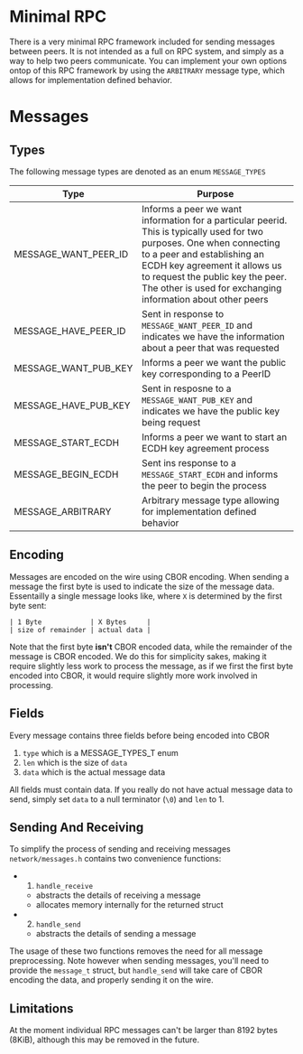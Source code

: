 # Minimal RPC

There is a very minimal RPC framework included for sending messages between peers. It is not intended as a full on RPC system, and simply as a way to help two peers communicate. You can implement your own options ontop of this RPC framework by using the `ARBITRARY` message type, which allows for implementation defined behavior.

# Messages

## Types

The following message types are denoted as an enum `MESSAGE_TYPES`

| Type | Purpose |
|------|---------|
| MESSAGE_WANT_PEER_ID | Informs a peer we want information for a particular peerid. This is typically used for two purposes. One when connecting to a peer and establishing an ECDH key agreement it allows us to request the public key the peer. The other is used for exchanging information about other peers |
| MESSAGE_HAVE_PEER_ID | Sent in response to `MESSAGE_WANT_PEER_ID` and indicates we have the information about a peer that was requested |
| MESSAGE_WANT_PUB_KEY | Informs a peer we want the public key corresponding to a PeerID |
| MESSAGE_HAVE_PUB_KEY | Sent in resposne to a `MESSAGE_WANT_PUB_KEY` and indicates we have the public key being request
| MESSAGE_START_ECDH | Informs a peer we want to start an ECDH key agreement process |
| MESSAGE_BEGIN_ECDH | Sent ins response to a `MESSAGE_START_ECDH` and informs the peer to begin the process |
| MESSAGE_ARBITRARY | Arbitrary message type allowing for implementation defined behavior

## Encoding

Messages are encoded on the wire using CBOR encoding. When sending a message the first byte is used to indicate the size of the message data. Essentailly a single message looks like, where `X` is determined by the first byte sent:

```
| 1 Byte            | X Bytes     |
| size of remainder | actual data |

```

Note that the first byte **isn't** CBOR encoded data, while the remainder of the message is CBOR encoded. We do this for simplicity sakes, making it require slightly less work to process the message, as if we first the first byte encoded into CBOR, it would require slightly more work involved in processing.

## Fields

Every message contains three fields before being encoded into CBOR

1) `type` which is a MESSAGE_TYPES_T enum
2) `len` which is the size of `data`
3) `data` which is the actual message data

All fields must contain data. If you really do not have actual message data to send, simply set `data` to a null terminator (`\0`) and `len` to 1.

## Sending And Receiving

To simplify the process of sending and receiving messages `network/messages.h` contains two convenience functions:

* 1) `handle_receive`
  * abstracts the details of receiving a message
  * allocates memory internally for the returned struct
* 2) `handle_send`
  * abstracts the details of sending a message

The usage of these two functions removes the need for all message preprocessing. Note however when sending messages, you'll need to provide the `message_t` struct, but `handle_send` will take care of CBOR encoding the data, and properly sending it on the wire.

## Limitations

At the moment individual RPC messages can't be larger than 8192 bytes (8KiB), although this may be removed in the future.